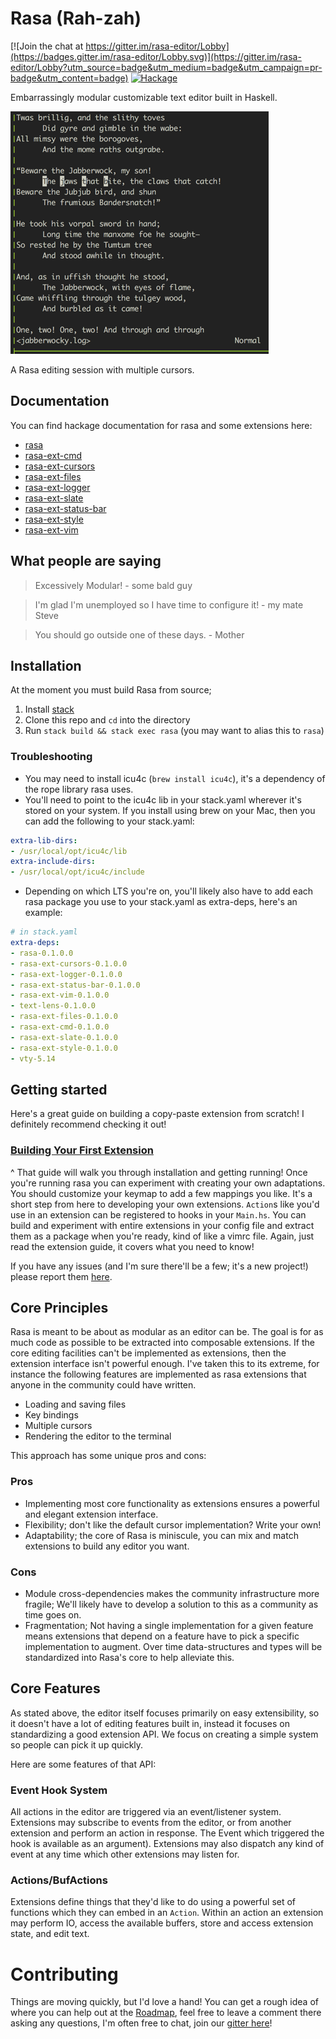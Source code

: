 Rasa (Rah-zah)
==============

[![Join the chat at https://gitter.im/rasa-editor/Lobby](https://badges.gitter.im/rasa-editor/Lobby.svg)](https://gitter.im/rasa-editor/Lobby?utm_source=badge&utm_medium=badge&utm_campaign=pr-badge&utm_content=badge)
[![Hackage](https://img.shields.io/badge/hackage-latest-green.svg)](https://hackage.haskell.org/package/rasa)

Embarrassingly modular customizable text editor built in Haskell.

![Rasa Editor](https://github.com/ChrisPenner/rasa/blob/master/docs/rasa.png "Rasa Editor")

A Rasa editing session with multiple cursors.

Documentation
-------------
You can find hackage documentation for rasa and some extensions here:

- [rasa](https://hackage.haskell.org/package/rasa)
- [rasa-ext-cmd](https://hackage.haskell.org/package/rasa-ext-cmd)
- [rasa-ext-cursors](https://hackage.haskell.org/package/rasa-ext-cursors)
- [rasa-ext-files](https://hackage.haskell.org/package/rasa-ext-files)
- [rasa-ext-logger](https://hackage.haskell.org/package/rasa-ext-logger)
- [rasa-ext-slate](https://hackage.haskell.org/package/rasa-ext-slate)
- [rasa-ext-status-bar](https://hackage.haskell.org/package/rasa-ext-status-bar)
- [rasa-ext-style](https://hackage.haskell.org/package/rasa-ext-style)
- [rasa-ext-vim](https://hackage.haskell.org/package/rasa-ext-vim)

What people are saying
----------------------

> Excessively Modular! - some bald guy

> I'm glad I'm unemployed so I have time to configure it! - my mate Steve

> You should go outside one of these days. - Mother

Installation
------------

At the moment you must build Rasa from source;

1. Install [stack](http://seanhess.github.io/2015/08/04/practical-haskell-getting-started.html)
2. Clone this repo and `cd` into the directory
3. Run `stack build && stack exec rasa` (you may want to alias this to `rasa`)

### Troubleshooting

- You may need to install icu4c (`brew install icu4c`), it's a dependency of the rope library rasa uses.
- You'll need to point to the icu4c lib in your stack.yaml wherever it's stored on your system. If you install
    using brew on your Mac, then you can add the following to your stack.yaml:

```yaml
extra-lib-dirs:
- /usr/local/opt/icu4c/lib 
extra-include-dirs:
- /usr/local/opt/icu4c/include
```

- Depending on which LTS you're on, you'll likely also have to add each rasa package you use to your stack.yaml as
    extra-deps, here's an example:

```yaml
# in stack.yaml
extra-deps:
- rasa-0.1.0.0
- rasa-ext-cursors-0.1.0.0
- rasa-ext-logger-0.1.0.0
- rasa-ext-status-bar-0.1.0.0
- rasa-ext-vim-0.1.0.0
- text-lens-0.1.0.0
- rasa-ext-files-0.1.0.0
- rasa-ext-cmd-0.1.0.0
- rasa-ext-slate-0.1.0.0
- rasa-ext-style-0.1.0.0
- vty-5.14
```

Getting started
---------------

Here's a great guide on building a copy-paste extension from scratch! I definitely
recommend checking it out!

### [Building Your First Extension](https://github.com/ChrisPenner/rasa/blob/master/docs/Building-An-Extension.md)

\^ That guide will walk you through installation and getting running! Once
you're running rasa you can experiment with creating your own adaptations. You
should customize your keymap to add a few mappings you like. It's a short step
from here to developing your own extensions. `Action`s like you'd use in an
extension can be registered to hooks in your `Main.hs`. You can build and
experiment with entire extensions in your config file and extract them as a
package when you're ready, kind of like a vimrc file. Again, just read the 
extension guide, it covers what you need to know!

If you have any issues (and I'm sure there'll be a few; it's a new project!)
please report them [here](https://github.com/ChrisPenner/rasa/issues).


Core Principles
---------------

Rasa is meant to be about as modular as an editor can be. The goal is for as
much code as possible to be extracted into composable extensions. If the core
editing facilities can't be implemented as extensions, then the extension
interface isn't powerful enough. I've taken this to its extreme, for instance
the following features are implemented as rasa extensions that anyone in the
community could have written.

- Loading and saving files 
- Key bindings
- Multiple cursors
- Rendering the editor to the terminal

This approach has some unique pros and cons:

### Pros

-   Implementing most core functionality as extensions ensures a powerful and
    elegant extension interface.
-   Flexibility; don't like the default cursor implementation? Write your own!
-   Adaptability; the core of Rasa is miniscule, you can mix and match
    extensions to build any editor you want.


### Cons

-   Module cross-dependencies makes the community infrastructure more fragile;
    We'll likely have to develop a solution to this as a community as time
    goes on.
-   Fragmentation; Not having a single implementation for a given feature means
    extensions that depend on a feature have to pick a specific implementation
    to augment. Over time data-structures and types will be standardized into
    Rasa's core to help alleviate this.


Core Features
-------------

As stated above, the editor itself focuses primarily on easy extensibility, so it doesn't have a lot of editing
features built in, instead it focuses on standardizing a good extension API.
We focus on creating a simple system so people can pick it up quickly.

Here are some features of that API:

### Event Hook System

All actions in the editor are triggered via an event/listener system.
Extensions may subscribe to events from the editor, or from another extension
and perform an action in response. The Event which triggered the hook is
available as an argument). Extensions may also dispatch any kind of event at
any time which other extensions may listen for.

### Actions/BufActions

Extensions define things that they'd like to do using a powerful set of
functions which they can embed in an `Action`. Within an action an extension
may perform IO, access the available buffers, store and access extension state,
and edit text.

Contributing
============

Things are moving quickly, but I'd love a hand! You can get a rough idea of
where you can help out at the
[Roadmap](https://github.com/ChrisPenner/rasa/issues/2), feel free to leave a
comment there asking any questions, I'm often free to chat, join our [gitter
here](https://gitter.im/rasa-editor/Lobby)!
